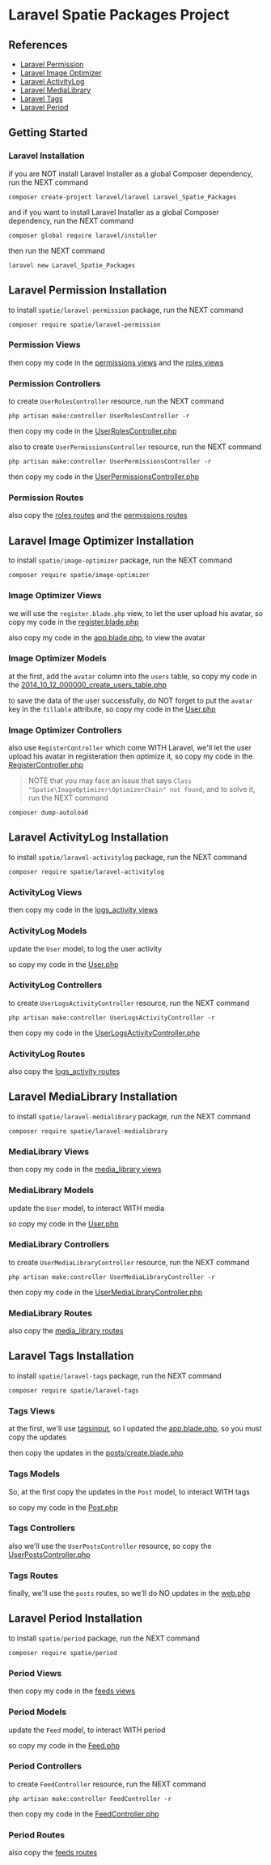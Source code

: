 # Laravel Spatie Packages Project

## References

<ul>
<li><a href="https://github.com/spatie/laravel-permission">Laravel Permission</a></li>
<li><a href="https://github.com/spatie/image-optimizer">Laravel Image Optimizer</a></li>
<li><a href="https://github.com/spatie/laravel-activitylog">Laravel ActivityLog</a></li>
<li><a href="https://github.com/spatie/laravel-medialibrary">Laravel MediaLibrary</a></li>
<li><a href="https://github.com/spatie/laravel-tags">Laravel Tags</a></li>
<li><a href="https://github.com/spatie/period">Laravel Period</a></li>
</ul>

## Getting Started

### Laravel Installation

if you are NOT install Laravel Installer as a global Composer dependency, run the NEXT command

```
composer create-project laravel/laravel Laravel_Spatie_Packages
```

and if you want to install Laravel Installer as a global Composer dependency, run the NEXT command

```
composer global require laravel/installer
```

then run the NEXT command

```
laravel new Laravel_Spatie_Packages
```

## Laravel Permission Installation

to install `spatie/laravel-permission` package, run the NEXT command

```
composer require spatie/laravel-permission
```

### Permission Views

then copy my code in the <a href="https://github.com/mahmoudmohamedramadan/Laravel-Spatie-Packages/tree/master/resources/views/permissions">permissions views</a> and the <a href="https://github.com/mahmoudmohamedramadan/Laravel-Spatie-Packages/tree/master/resources/views/roles">roles views</a>

### Permission Controllers

to create `UserRolesController` resource, run the NEXT command

```
php artisan make:controller UserRolesController -r
```

then copy my code in the <a href="https://github.com/mahmoudmohamedramadan/Laravel-Spatie-Packages/blob/master/app/Http/Controllers/UserRolesController.php">UserRolesController.php</a>

also to create `UserPermissionsController` resource, run the NEXT command

```
php artisan make:controller UserPermissionsController -r
```

then copy my code in the <a href="https://github.com/mahmoudmohamedramadan/Laravel-Spatie-Packages/blob/master/app/Http/Controllers/UserPermissionsController.php">UserPermissionsController.php</a>

### Permission Routes

also copy the <a href="https://github.com/mahmoudmohamedramadan/Laravel-Spatie-Packages/blob/master/routes/web.php#L17">roles routes</a> and the <a href="https://github.com/mahmoudmohamedramadan/Laravel-Spatie-Packages/blob/master/routes/web.php#L18">permissions routes</a>

## Laravel Image Optimizer Installation

to install `spatie/image-optimizer` package, run the NEXT command

```
composer require spatie/image-optimizer
```

### Image Optimizer Views

we will use the `register.blade.php` view, to let the user upload his avatar, so copy my code in the <a href="https://github.com/mahmoudmohamedramadan/Laravel-Spatie-Packages/blob/master/resources/views/auth/register.blade.php">register.blade.php</a>

also copy my code in the <a href="https://github.com/mahmoudmohamedramadan/Laravel-Spatie-Packages/blob/master/resources/views/layouts/app.blade.php">app.blade.php</a>, to view the avatar

### Image Optimizer Models

at the first, add the `avatar` column into the `users` table, so copy my code in the <a href="https://github.com/mahmoudmohamedramadan/Laravel-Spatie-Packages/blob/master/database/migrations/2014_10_12_000000_create_users_table.php">2014_10_12_000000_create_users_table.php</a>

to save the data of the user successfully, do NOT forget to put the `avatar` key in the `fillable` attribute, so copy my code in the <a href="https://github.com/mahmoudmohamedramadan/Laravel-Spatie-Packages/blob/master/app/Models/User.php">User.php</a>

### Image Optimizer Controllers

also use `RegisterController` which come WITH Laravel, we'll let the user upload his avatar in registeration then optimize it, so copy my code in the <a href="https://github.com/mahmoudmohamedramadan/Laravel-Spatie-Packages/blob/master/app/Http/Controllers/Auth/RegisterController.php">RegisterController.php</a>

> NOTE that you may face an issue that says `Class "Spatie\ImageOptimizer\OptimizerChain" not found`, and to solve it, run the NEXT command

```
composer dump-autoload
```

## Laravel ActivityLog Installation

to install `spatie/laravel-activitylog` package, run the NEXT command

```
composer require spatie/laravel-activitylog
```

### ActivityLog Views

then copy my code in the <a href="https://github.com/mahmoudmohamedramadan/Laravel-Spatie-Packages/tree/master/resources/views/logs_activity">logs_activity views</a>

### ActivityLog Models

update the `User` model, to log the user activity

so copy my code in the <a href="https://github.com/mahmoudmohamedramadan/Laravel-Spatie-Packages/blob/master/app/Models/User.php">User.php</a>

### ActivityLog Controllers

to create `UserLogsActivityController` resource, run the NEXT command

```
php artisan make:controller UserLogsActivityController -r
```

then copy my code in the <a href="https://github.com/mahmoudmohamedramadan/Laravel-Spatie-Packages/blob/master/app/Http/Controllers/UserLogsActivityController.php">UserLogsActivityController.php</a>

### ActivityLog Routes

also copy the <a href="https://github.com/mahmoudmohamedramadan/Laravel-Spatie-Packages/blob/master/routes/web.php#L25">logs_activity routes</a>

## Laravel MediaLibrary Installation

to install `spatie/laravel-medialibrary` package, run the NEXT command

```
composer require spatie/laravel-medialibrary
```

### MediaLibrary Views

then copy my code in the <a href="https://github.com/mahmoudmohamedramadan/Laravel-Spatie-Packages/tree/master/resources/views/media_library">media_library views</a>

### MediaLibrary Models

update the `User` model, to interact WITH media

so copy my code in the <a href="https://github.com/mahmoudmohamedramadan/Laravel-Spatie-Packages/blob/master/app/Models/User.php">User.php</a>

### MediaLibrary Controllers

to create `UserMediaLibraryController` resource, run the NEXT command

```
php artisan make:controller UserMediaLibraryController -r
```

then copy my code in the <a href="https://github.com/mahmoudmohamedramadan/Laravel-Spatie-Packages/blob/master/app/Http/Controllers/UserMediaLibraryController.php">UserMediaLibraryController.php</a>

### MediaLibrary Routes

also copy the <a href="https://github.com/mahmoudmohamedramadan/Laravel-Spatie-Packages/blob/master/routes/web.php#L28">media_library routes</a>

## Laravel Tags Installation

to install `spatie/laravel-tags` package, run the NEXT command

```
composer require spatie/laravel-tags
```

### Tags Views

at the first, we'll use <a href="https://github.com/bootstrap-tagsinput/bootstrap-tagsinput">tagsinput</a>, so I updated the <a href="https://github.com/mahmoudmohamedramadan/Laravel-Spatie-Packages/tree/master/resources/views/layouts/app.blade.php">app.blade.php</a>, so you must copy the updates

then copy the updates in the <a href="https://github.com/mahmoudmohamedramadan/Laravel-Spatie-Packages/tree/master/resources/views/posts/create.blade.php">posts/create.blade.php</a>

### Tags Models

So, at the first copy the updates in the `Post` model, to interact WITH tags

so copy my code in the <a href="https://github.com/mahmoudmohamedramadan/Laravel-Spatie-Packages/blob/master/app/Models/Post.php">Post.php</a>

### Tags Controllers

also we'll use the `UserPostsController` resource, so copy the <a href="https://github.com/mahmoudmohamedramadan/Laravel-Spatie-Packages/blob/master/app/Http/Controllers/UserPostsController.php">UserPostsController.php</a> 

### Tags Routes

finally, we'll use the `posts` routes, so we'll do NO updates in the <a href="https://github.com/mahmoudmohamedramadan/Laravel-Spatie-Packages/blob/master/routes/web.php">web.php</a>

## Laravel Period Installation

to install `spatie/period` package, run the NEXT command

```
composer require spatie/period
```

### Period Views

then copy my code in the <a href="https://github.com/mahmoudmohamedramadan/Laravel-Spatie-Packages/tree/master/resources/views/feeds">feeds views</a>

### Period Models

update the `Feed` model, to interact WITH period

so copy my code in the <a href="https://github.com/mahmoudmohamedramadan/Laravel-Spatie-Packages/blob/master/app/Models/Feed.php">Feed.php</a>

### Period Controllers

to create `FeedController` resource, run the NEXT command

```
php artisan make:controller FeedController -r
```

then copy my code in the <a href="https://github.com/mahmoudmohamedramadan/Laravel-Spatie-Packages/blob/master/app/Http/Controllers/FeedController.php">FeedController.php</a>

### Period Routes

also copy the <a href="https://github.com/mahmoudmohamedramadan/Laravel-Spatie-Packages/blob/master/routes/web.php#L30">feeds routes</a>
